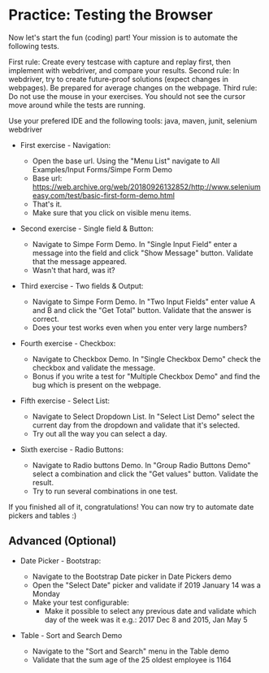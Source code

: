 # Practice: Testing the Browser

Now let's start the fun (coding) part! Your mission is to automate the following tests.

First rule: Create every testcase with capture and replay first, then implement with webdriver, and compare your results.
Second rule: In webdriver, try to create future-proof solutions (expect changes in webpages). Be prepared for average changes on the webpage.
Third rule: Do not use the mouse in your exercises. You should not see the cursor move around while the tests are running.

Use your prefered IDE and the following tools: java, maven, junit, selenium webdriver

- First exercise - Navigation:
    - Open the base url. Using the "Menu List" navigate to All Examples/Input Forms/Simpe Form Demo
    - Base url: https://web.archive.org/web/20180926132852/http://www.seleniumeasy.com/test/basic-first-form-demo.html
    - That's it.
    - Make sure that you click on visible menu items.

- Second exercise - Single field & Button:
    - Navigate to Simpe Form Demo. In "Single Input Field" enter a message into the field and click "Show Message" button. Validate that the message appeared.
    - Wasn't that hard, was it?

- Third exercise - Two fields & Output:
    - Navigate to Simpe Form Demo. In "Two Input Fields" enter value A and B and click the "Get Total" button. Validate that the answer is correct.
    - Does your test works even when you enter very large numbers?

- Fourth exercise - Checkbox:
    - Navigate to Checkbox Demo. In "Single Checkbox Demo" check the checkbox and validate the message.
    - Bonus if you write a test for "Multiple Checkbox Demo" and find the bug which is present on the webpage.

- Fifth exercise - Select List:
    - Navigate to Select Dropdown List. In "Select List Demo" select the current day from the dropdown and validate that it's selected.
    - Try out all the way you can select a day.

- Sixth exercise - Radio Buttons:
    - Navigate to Radio buttons Demo. In "Group Radio Buttons Demo" select a combination and click the "Get values" button. Validate the result.
    - Try to run several combinations in one test.

If you finished all of it, congratulations! You can now try to automate date pickers and tables :)


## Advanced (Optional)

- Date Picker - Bootstrap:
	- Navigate to the Bootstrap Date picker in Date Pickers demo
	- Open the "Select Date" picker and validate if 2019 January 14 was a Monday
	- Make your test configurable:
		- Make it possible to select any previous date and validate which day of the week was it e.g.: 2017 Dec 8 and 2015, Jan May 5

- Table - Sort and Search Demo
	- Navigate to the "Sort and Search" menu in the Table demo
	- Validate that the sum age of the 25 oldest employee is 1164